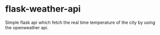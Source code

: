 # flask-weather-api
Simple flask api which fetch the real time temperature of the city by using the openweather api.
